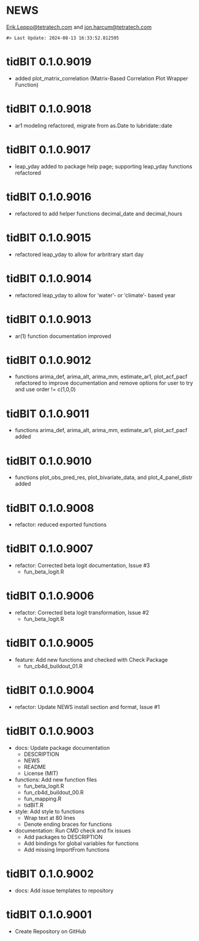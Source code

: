 NEWS
================
<Erik.Leppo@tetratech.com> and <jon.harcum@tetratech.com>

<!-- NEWS.md is generated from NEWS.Rmd. Please edit that file -->

    #> Last Update: 2024-08-13 16:33:52.812595

# tidBIT 0.1.0.9019

- added plot_matrix_correlation (Matrix-Based Correlation Plot Wrapper
  Function)

# tidBIT 0.1.0.9018

- ar1 modeling refactored, migrate from as.Date to lubridate::date

# tidBIT 0.1.0.9017

- leap_yday added to package help page; supporting leap_yday functions
  refactored

# tidBIT 0.1.0.9016

- refactored to add helper functions decimal_date and decimal_hours

# tidBIT 0.1.0.9015

- refactored leap_yday to allow for arbritrary start day

# tidBIT 0.1.0.9014

- refactored leap_yday to allow for ‘water’- or ‘climate’- based year

# tidBIT 0.1.0.9013

- ar(1) function documentation improved

# tidBIT 0.1.0.9012

- functions arima_def, arima_alt, arima_mm, estimate_ar1, plot_acf_pacf
  refactored to improve documentation and remove options for user to try
  and use order != c(1,0,0)

# tidBIT 0.1.0.9011

- functions arima_def, arima_alt, arima_mm, estimate_ar1, plot_acf_pacf
  added

# tidBIT 0.1.0.9010

- functions plot_obs_pred_res, plot_bivariate_data, and
  plot_4_panel_distr added

# tidBIT 0.1.0.9008

- refactor: reduced exported functions

# tidBIT 0.1.0.9007

- refactor: Corrected beta logit documentation, Issue \#3
  - fun_beta_logit.R

# tidBIT 0.1.0.9006

- refactor: Corrected beta logit transformation, Issue \#2
  - fun_beta_logit.R

# tidBIT 0.1.0.9005

- feature: Add new functions and checked with Check Package
  - fun_cb4d_buildout_01.R

# tidBIT 0.1.0.9004

- refactor: Update NEWS install section and format, Issue \#1

# tidBIT 0.1.0.9003

- docs: Update package documentation
  - DESCRIPTION
  - NEWS
  - README
  - License (MIT)
- functions: Add new function files
  - fun_beta_logit.R
  - fun_cb4d_buildout_00.R
  - fun_mapping.R
  - tidBIT.R
- style: Add style to functions
  - Wrap text at 80 lines
  - Denote ending braces for functions
- documentation: Run CMD check and fix issues
  - Add packages to DESCRIPTION
  - Add bindings for global variables for functions
  - Add missing ImportFrom functions

# tidBIT 0.1.0.9002

- docs: Add issue templates to repository

# tidBIT 0.1.0.9001

- Create Repository on GitHub
